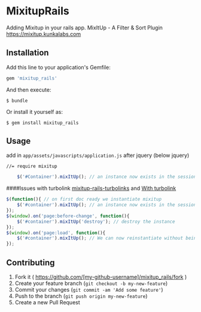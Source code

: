 # MixitupRails

Adding Mixitup in your rails app. MixItUp - A Filter & Sort Plugin  https://mixitup.kunkalabs.com

## Installation

Add this line to your application's Gemfile:

```ruby
gem 'mixitup_rails'
```

And then execute:

    $ bundle

Or install it yourself as:

    $ gem install mixitup_rails

## Usage

add in `app/assets/javascripts/application.js` after jquery (below jquery)

	//= require mixitup

```javascript
    $('#Container').mixItUp(); // an instance now exists in the session memory
```


####Issues with turbolink
[mixitup-rails-turbolinks](http://www.asithadesilva.com/mixitup-rails-turbolinks/) and [With turbolink](https://github.com/patrickkunka/mixitup/issues/111)

```javascript
$(function(){ // on first doc ready we instantiate mixitup
    $('#container').mixItUp(); // an instance now exists in the session memory
});
$(window).on('page:before-change', function(){ 
    $('#container').mixItUp('destroy'); // destroy the instance
});
$(window).on('page:load', function(){
    $('#container').mixItUp(); // We can now reinstantiate without being blocked
});
```

## Contributing

1. Fork it ( https://github.com/[my-github-username]/mixitup_rails/fork )
2. Create your feature branch (`git checkout -b my-new-feature`)
3. Commit your changes (`git commit -am 'Add some feature'`)
4. Push to the branch (`git push origin my-new-feature`)
5. Create a new Pull Request
